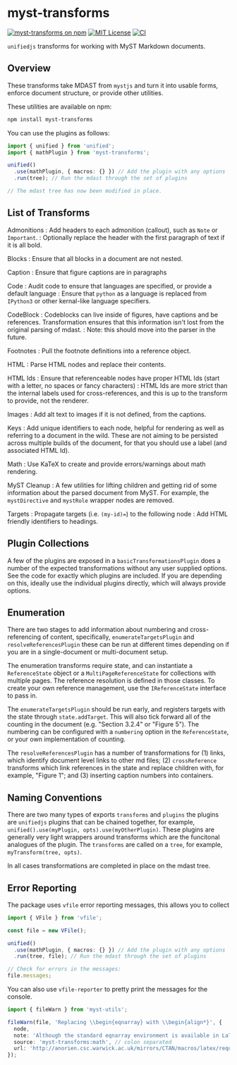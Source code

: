 # myst-transforms

[![myst-transforms on npm](https://img.shields.io/npm/v/myst-transforms.svg)](https://www.npmjs.com/package/myst-transforms)
[![MIT License](https://img.shields.io/badge/license-MIT-blue.svg)](https://github.com/curvenote/curvenote/blob/main/LICENSE)
[![CI](https://github.com/curvenote/curvenote/workflows/CI/badge.svg)](https://github.com/curvenote/curvenote/actions)

`unifiedjs` transforms for working with MyST Markdown documents.

## Overview

These transforms take MDAST from `mystjs` and turn it into usable forms, enforce document structure, or provide other utilities.

These utilities are available on npm:

```bash
npm install myst-transforms
```

You can use the plugins as follows:

```ts
import { unified } from 'unified';
import { mathPlugin } from 'myst-transforms';

unified()
  .use(mathPlugin, { macros: {} }) // Add the plugin with any options
  .run(tree); // Run the mdast through the set of plugins

// The mdast tree has now been modified in place.
```

## List of Transforms

Admonitions
: Add headers to each admonition (callout), such as `Note` or `Important`.
: Optionally replace the header with the first paragraph of text if it is all bold.

Blocks
: Ensure that all blocks in a document are not nested.

Caption
: Ensure that figure captions are in paragraphs

Code
: Audit code to ensure that languages are specified, or provide a default language
: Ensure that `python` as a language is replaced from `IPython3` or other kernal-like language specifiers.

CodeBlock
: Codeblocks can live inside of figures, have captions and be references. Transformation ensures that this information isn't lost from the original parsing of mdast.
: Note: this should move into the parser in the future.

Footnotes
: Pull the footnote definitions into a reference object.

HTML
: Parse HTML nodes and replace their contents.

HTML Ids
: Ensure that referenceable nodes have proper HTML Ids (start with a letter, no spaces or fancy characters)
: HTML Ids are more strict than the internal labels used for cross-references, and this is up to the transform to provide, not the renderer.

Images
: Add alt text to images if it is not defined, from the captions.

Keys
: Add unique identifiers to each node, helpful for rendering as well as referring to a document in the wild. These are not aiming to be persisted across multiple builds of the document, for that you should use a label (and associated HTML Id).

Math
: Use KaTeX to create and provide errors/warnings about math rendering.

MyST Cleanup
: A few utilities for lifting children and getting rid of some information about the parsed document from MyST. For example, the `mystDirective` and `mystRole` wrapper nodes are removed.

Targets
: Propagate targets (i.e. `(my-id)=`) to the following node
: Add HTML friendly identifiers to headings.

## Plugin Collections

A few of the plugins are exposed in a `basicTransformationsPlugin` does a number of the expected transformations without any user supplied options. See the code for exactly which plugins are included. If you are depending on this, ideally use the individual plugins directly, which will always provide options.

## Enumeration

There are two stages to add information about numbering and cross-referencing of content, specifically, `enumerateTargetsPlugin` and `resolveReferencesPlugin` these can be run at different times depending on if you are in a single-document or multi-document setup.

The enumeration transforms require state, and can instantiate a `ReferenceState` object or a `MultiPageReferenceState` for collections with multiple pages. The reference resolution is defined in those classes. To create your own reference management, use the `IReferenceState` interface to pass in.

The `enumerateTargetsPlugin` should be run early, and registers targets with the state through `state.addTarget`. This will also tick forward all of the counting in the document (e.g. "Section 3.2.4" or "Figure 5"). The numbering can be configured with a `numbering` option in the `ReferenceState`, or your own implementation of counting.

The `resolveReferencesPlugin` has a number of transformations for (1) links, which identify document level links to other md files; (2) `crossReference` transforms which link references in the state and replace children with, for example, "Figure 1"; and (3) inserting caption numbers into containers.

## Naming Conventions

There are two many types of exports `transforms` and `plugins` the plugins are `unifiedjs` plugins that can be chained together, for example, `unified().use(myPlugin, opts).use(myOtherPlugin)`. These plugins are generally very light wrappers around transforms which are the funcitonal analogues of the plugin. The `transforms` are called on a `tree`, for example, `myTransform(tree, opts)`.

In all cases transformations are completed in place on the mdast tree.

## Error Reporting

The package uses `vfile` error reporting messages, this allows you to collect

```ts
import { VFile } from 'vfile';

const file = new VFile();

unified()
  .use(mathPlugin, { macros: {} }) // Add the plugin with any options
  .run(tree, file); // Run the mdast through the set of plugins

// Check for errors in the messages:
file.messages;
```

You can also use `vfile-reporter` to pretty print the messages for the console.

```ts
import { fileWarn } from 'myst-utils';

fileWarn(file, 'Replacing \\begin{eqnarray} with \\begin{align*}', {
  node,
  note: 'Although the standard eqnarray environment is available in LaTeX, ...',
  source: 'myst-transforms:math', // colon separated
  url: 'http://anorien.csc.warwick.ac.uk/mirrors/CTAN/macros/latex/required/amsmath/amsldoc.pdf',
});
```
